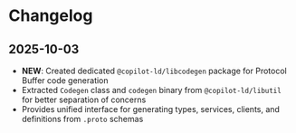 # Changelog

## 2025-10-03

- **NEW**: Created dedicated `@copilot-ld/libcodegen` package for Protocol
  Buffer code generation
- Extracted `Codegen` class and `codegen` binary from `@copilot-ld/libutil` for
  better separation of concerns
- Provides unified interface for generating types, services, clients, and
  definitions from `.proto` schemas
